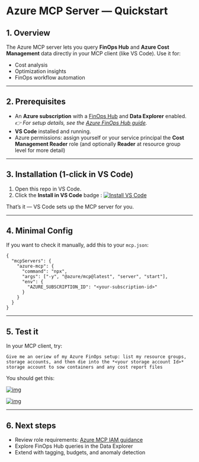 # Azure MCP Server — Quickstart



## 1. Overview

The Azure MCP server lets you query **FinOps Hub** and **Azure Cost Management** data directly in your MCP client (like VS Code). Use it for:

- Cost analysis
- Optimization insights
- FinOps workflow automation

------



## 2. Prerequisites

- An **Azure subscription** with a [FinOps Hub](https://learn.microsoft.com/en-us/cloud-computing/finops/toolkit/hubs/finops-hubs-overview?utm_source=chatgpt.com#create-a-new-hub) and **Data Explorer** enabled. *👉 For setup details, see the [Azure FinOps Hub guide](https://learn.microsoft.com/en-us/cloud-computing/finops/toolkit/hubs/finops-hubs-overview?utm_source=chatgpt.com#create-a-new-hub).*
- **VS Code** installed and running. 
- Azure permissions: assign yourself or your service principal the **Cost Management Reader** role (and optionally **Reader** at resource group level for more detail)



------

## 3. Installation (1-click in VS Code)

1. Open this repo in VS Code.
2. Click the **Install in VS Code** badge : [![Install VS Code](https://img.shields.io/badge/Install-VS%20Code-blue?logo=visualstudiocode&logoColor=white)](https://insiders.vscode.dev/redirect/mcp/install?name=Azure+MCP+Server&config={"command":"npx","args":["-y","@azure%2Fmcp@latest","server","start"]}&utm_source=chatgpt.com)

That’s it — VS Code sets up the MCP server for you.

------



## 4. Minimal Config

If you want to check it manually, add this to your `mcp.json`:

```
{
  "mcpServers": {
    "azure-mcp": {
      "command": "npx",
      "args": ["-y", "@azure/mcp@latest", "server", "start"],
      "env": {
        "AZURE_SUBSCRIPTION_ID": "<your-subscription-id>"
      }
    }
  }
}
```

------



## 5. Test it

In your MCP client, try:

```
Give me an oeriew of my Azure FinOps setup: list my resource groups, storage accounts, and then die into the *<your storage account Id>* storage account to sow containers and any cost report files
```

You should get this:

[![img](https://cdn.loom.com/sessions/thumbnails/bcc9417c27cf448a94ca8718b0c66130-d6ba898b6e3b13f4-full-play.gif)](https://www.loom.com/share/bcc9417c27cf448a94ca8718b0c66130)

[![img](https://cdn.loom.com/sessions/thumbnails/bcc9417c27cf448a94ca8718b0c66130-d6ba898b6e3b13f4-full-play.gif)](https://www.loom.com/share/bcc9417c27cf448a94ca8718b0c66130)



---

## 6. Next steps

- Review role requirements: [Azure MCP IAM guidance](../tooling-governance/security-privileges-azure.md)
- Explore FinOps Hub queries in the Data Explorer
- Extend with tagging, budgets, and anomaly detection

  
